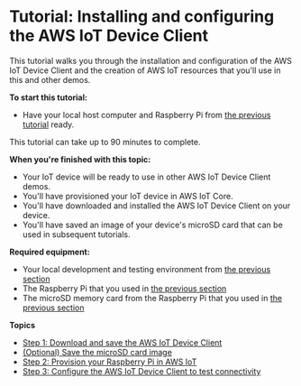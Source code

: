 # Tutorial: Installing and configuring the AWS IoT Device Client<a name="iot-dc-install-dc"></a>

This tutorial walks you through the installation and configuration of the AWS IoT Device Client and the creation of AWS IoT resources that you'll use in this and other demos\.

**To start this tutorial:**
+ Have your local host computer and Raspberry Pi from [the previous tutorial](iot-dc-prepare-device.md) ready\.

This tutorial can take up to 90 minutes to complete\.

**When you're finished with this topic:**
+ Your IoT device will be ready to use in other AWS IoT Device Client demos\.
+ You'll have provisioned your IoT device in AWS IoT Core\.
+ You'll have downloaded and installed the AWS IoT Device Client on your device\.
+ You'll have saved an image of your device's microSD card that can be used in subsequent tutorials\.

**Required equipment:**
+ Your local development and testing environment from [the previous section](iot-dc-prepare-device-test.md)
+ The Raspberry Pi that you used in [the previous section](iot-dc-prepare-device-test.md)
+ The microSD memory card from the Raspberry Pi that you used in [the previous section](iot-dc-prepare-device-test.md)

**Topics**
+ [Step 1: Download and save the AWS IoT Device Client](iot-dc-install-download.md)
+ [\(Optional\) Save the microSD card image](iot-dc-install-dc-save.md)
+ [Step 2: Provision your Raspberry Pi in AWS IoT](iot-dc-install-provision.md)
+ [Step 3: Configure the AWS IoT Device Client to test connectivity](iot-dc-install-configure.md)